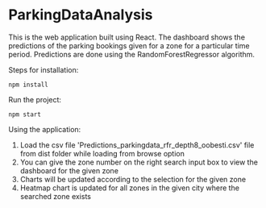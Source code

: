 # ParkingDataAnalysis

This is the web application built using React. The dashboard shows the predictions of the parking bookings given for a zone for a particular time period.
Predictions are done using the RandomForestRegressor algorithm.

Steps for installation:

`npm install`

Run the project:

`npm start`

Using the application:
1. Load the csv file 'Predictions_parkingdata_rfr_depth8_oobesti.csv' file from dist folder while loading from browse option
2. You can give the zone number on the right search input box to view the dashboard for the given zone
3. Charts will be updated according to the selection for the given zone
4. Heatmap chart is updated for all zones in the given city where the searched zone exists

